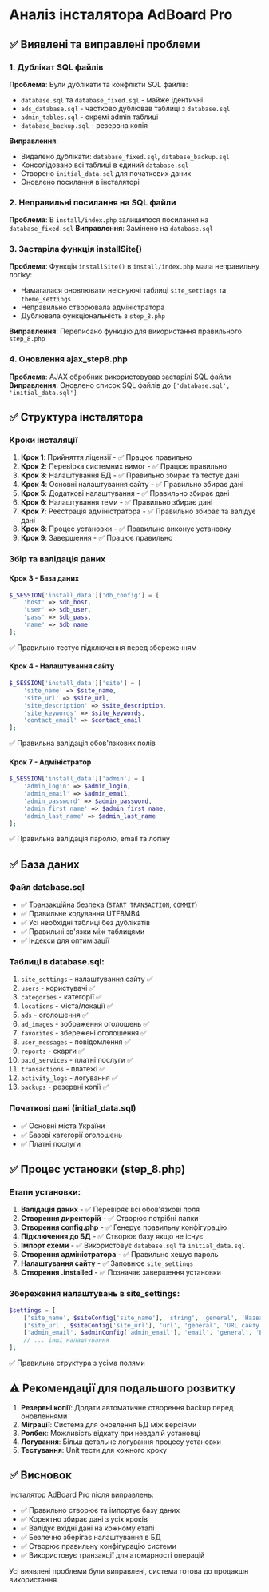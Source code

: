# Аналіз інсталятора AdBoard Pro

## ✅ Виявлені та виправлені проблеми

### 1. Дублікат SQL файлів
**Проблема**: Були дублікати та конфлікти SQL файлів:
- `database.sql` та `database_fixed.sql` - майже ідентичні
- `ads_database.sql` - частково дублював таблиці з `database.sql`
- `admin_tables.sql` - окремі admin таблиці
- `database_backup.sql` - резервна копія

**Виправлення**: 
- Видалено дублікати: `database_fixed.sql`, `database_backup.sql`
- Консолідовано всі таблиці в єдиний `database.sql`
- Створено `initial_data.sql` для початкових даних
- Оновлено посилання в інсталяторі

### 2. Неправильні посилання на SQL файли
**Проблема**: В `install/index.php` залишилося посилання на `database_fixed.sql`
**Виправлення**: Замінено на `database.sql`

### 3. Застаріла функція installSite()
**Проблема**: Функція `installSite()` в `install/index.php` мала неправильну логіку:
- Намагалася оновлювати неіснуючі таблиці `site_settings` та `theme_settings`
- Неправильно створювала адміністратора
- Дублювала функціональність з `step_8.php`

**Виправлення**: Переписано функцію для використання правильного `step_8.php`

### 4. Оновлення ajax_step8.php
**Проблема**: AJAX обробник використовував застарілі SQL файли
**Виправлення**: Оновлено список SQL файлів до `['database.sql', 'initial_data.sql']`

## ✅ Структура інсталятора

### Кроки інсталяції
1. **Крок 1**: Прийняття ліцензії - ✅ Працює правильно
2. **Крок 2**: Перевірка системних вимог - ✅ Працює правильно  
3. **Крок 3**: Налаштування БД - ✅ Правильно збирає та тестує дані
4. **Крок 4**: Основні налаштування сайту - ✅ Правильно збирає дані
5. **Крок 5**: Додаткові налаштування - ✅ Правильно збирає дані
6. **Крок 6**: Налаштування теми - ✅ Правильно збирає дані
7. **Крок 7**: Реєстрація адміністратора - ✅ Правильно збирає та валідує дані
8. **Крок 8**: Процес установки - ✅ Правильно виконує установку
9. **Крок 9**: Завершення - ✅ Працює правильно

### Збір та валідація даних

#### Крок 3 - База даних
```php
$_SESSION['install_data']['db_config'] = [
    'host' => $db_host,
    'user' => $db_user, 
    'pass' => $db_pass,
    'name' => $db_name
];
```
✅ Правильно тестує підключення перед збереженням

#### Крок 4 - Налаштування сайту
```php
$_SESSION['install_data']['site'] = [
    'site_name' => $site_name,
    'site_url' => $site_url,
    'site_description' => $site_description,
    'site_keywords' => $site_keywords,
    'contact_email' => $contact_email
];
```
✅ Правильна валідація обов'язкових полів

#### Крок 7 - Адміністратор
```php
$_SESSION['install_data']['admin'] = [
    'admin_login' => $admin_login,
    'admin_email' => $admin_email,
    'admin_password' => $admin_password,
    'admin_first_name' => $admin_first_name,
    'admin_last_name' => $admin_last_name
];
```
✅ Правильна валідація паролю, email та логіну

## ✅ База даних

### Файл database.sql
- ✅ Транзакційна безпека (`START TRANSACTION`, `COMMIT`)
- ✅ Правильне кодування UTF8MB4
- ✅ Усі необхідні таблиці без дублікатів
- ✅ Правильні зв'язки між таблицями
- ✅ Індекси для оптимізації

### Таблиці в database.sql:
1. `site_settings` - налаштування сайту ✅
2. `users` - користувачі ✅
3. `categories` - категорії ✅
4. `locations` - міста/локації ✅
5. `ads` - оголошення ✅
6. `ad_images` - зображення оголошень ✅
7. `favorites` - збережені оголошення ✅
8. `user_messages` - повідомлення ✅
9. `reports` - скарги ✅
10. `paid_services` - платні послуги ✅
11. `transactions` - платежі ✅
12. `activity_logs` - логування ✅
13. `backups` - резервні копії ✅

### Початкові дані (initial_data.sql)
- ✅ Основні міста України
- ✅ Базові категорії оголошень
- ✅ Платні послуги

## ✅ Процес установки (step_8.php)

### Етапи установки:
1. **Валідація даних** - ✅ Перевіряє всі обов'язкові поля
2. **Створення директорій** - ✅ Створює потрібні папки
3. **Створення config.php** - ✅ Генерує правильну конфігурацію
4. **Підключення до БД** - ✅ Створює базу якщо не існує
5. **Імпорт схеми** - ✅ Використовує `database.sql` та `initial_data.sql`
6. **Створення адміністратора** - ✅ Правильно хешує пароль
7. **Налаштування сайту** - ✅ Заповнює `site_settings`
8. **Створення .installed** - ✅ Позначає завершення установки

### Збереження налаштувань в site_settings:
```php
$settings = [
    ['site_name', $siteConfig['site_name'], 'string', 'general', 'Назва сайту'],
    ['site_url', $siteConfig['site_url'], 'url', 'general', 'URL сайту'],
    ['admin_email', $adminConfig['admin_email'], 'email', 'general', 'Email адміністратора'],
    // ... інші налаштування
];
```
✅ Правильна структура з усіма полями

## ⚠️ Рекомендації для подальшого розвитку

1. **Резервні копії**: Додати автоматичне створення backup перед оновленнями
2. **Міграції**: Система для оновлення БД між версіями
3. **Ролбек**: Можливість відкату при невдалій установці
4. **Логування**: Більш детальне логування процесу установки
5. **Тестування**: Unit тести для кожного кроку

## ✅ Висновок

Інсталятор AdBoard Pro після виправлень:
- ✅ Правильно створює та імпортує базу даних
- ✅ Коректно збирає дані з усіх кроків
- ✅ Валідує вхідні дані на кожному етапі
- ✅ Безпечно зберігає налаштування в БД
- ✅ Створює правильну конфігурацію системи
- ✅ Використовує транзакції для атомарності операцій

Усі виявлені проблеми були виправлені, система готова до продакшн використання.
